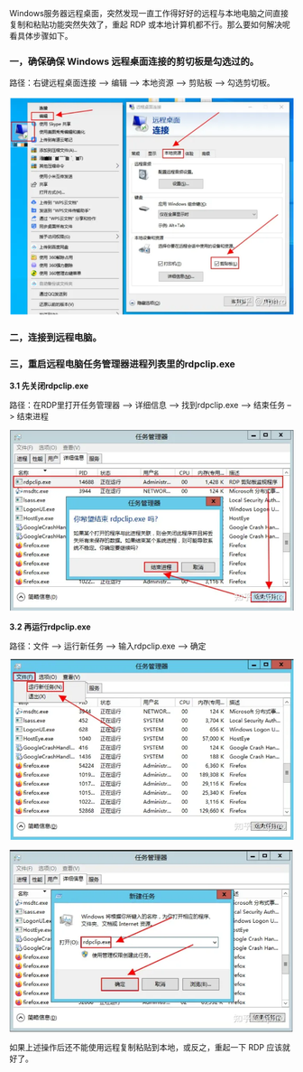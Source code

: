 Windows服务器远程桌面，突然发现一直工作得好好的远程与本地电脑之间直接复制和粘贴功能突然失效了，重起 RDP 或本地计算机都不行。那么要如何解决呢看具体步骤如下。



### 一，确保确保 Windows 远程桌面连接的剪切板是勾选过的。

路径：右键远程桌面连接 –> 编辑 –> 本地资源 –> 剪贴板 –> 勾选剪切板。

![image-20221018105230346](../../Image/image-20221018105230346.png)

### 二，连接到远程电脑。

### 三，重启远程电脑任务管理器进程列表里的rdpclip.exe

**3.1 先关闭rdpclip.exe**

路径：在RDP里打开任务管理器 –> 详细信息 –> 找到rdpclip.exe –> 结束任务 –> 结束进程

![image-20221018105244220](../../Image/image-20221018105244220.png)

**3.2 再运行rdpclip.exe**

路径：文件 –> 运行新任务 –> 输入rdpclip.exe –> 确定

![image-20221018105256847](../../Image/image-20221018105256847.png)

![image-20221018105304502](../../Image/image-20221018105304502.png)

如果上述操作后还不能使用远程复制粘贴到本地，或反之，重起一下 RDP 应该就好了。